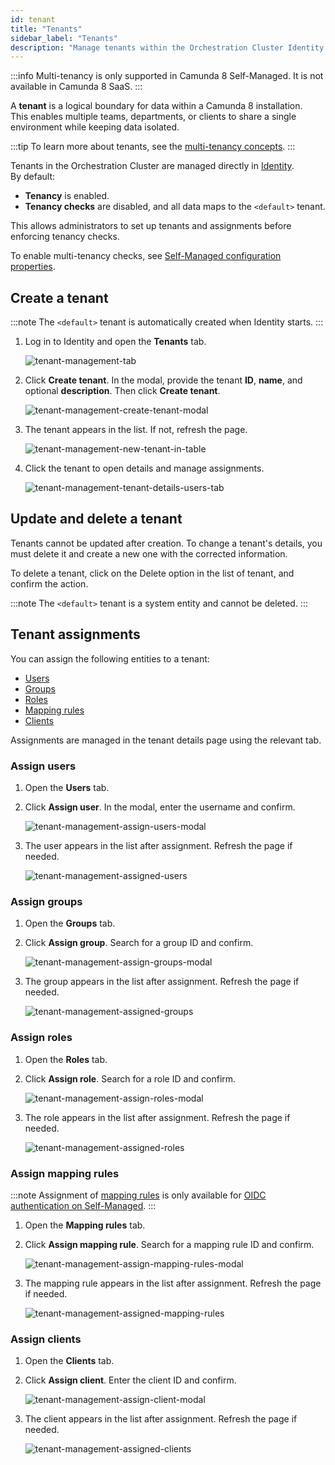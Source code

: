 ```yaml
---
id: tenant
title: "Tenants"
sidebar_label: "Tenants"
description: "Manage tenants within the Orchestration Cluster Identity to logically separate your infrastructure."
---
```


:::info
Multi-tenancy is only supported in Camunda 8 Self-Managed. It is not available in Camunda 8 SaaS.
:::

A **tenant** is a logical boundary for data within a Camunda 8 installation.  
This enables multiple teams, departments, or clients to share a single environment while keeping data isolated.

:::tip
To learn more about tenants, see the [multi-tenancy concepts](../concepts/multi-tenancy.md).
:::

Tenants in the Orchestration Cluster are managed directly in [Identity](identity-introduction.md).  
By default:

- **Tenancy** is enabled.
- **Tenancy checks** are disabled, and all data maps to the `<default>` tenant.

This allows administrators to set up tenants and assignments before enforcing tenancy checks.

To enable multi-tenancy checks, see [Self-Managed configuration properties](/self-managed/components/orchestration-cluster/core-settings/configuration/properties.md#multi-tenancy).

## Create a tenant

:::note
The `<default>` tenant is automatically created when Identity starts.
:::

1. Log in to Identity and open the **Tenants** tab.

   ![tenant-management-tab](./img/tenant-management-tab.png)

2. Click **Create tenant**. In the modal, provide the tenant **ID**, **name**, and optional **description**. Then click **Create tenant**.

   ![tenant-management-create-tenant-modal](./img/tenant-management-create-tenant-modal.png)

3. The tenant appears in the list. If not, refresh the page.

   ![tenant-management-new-tenant-in-table](./img/tenant-management-new-tenant-in-table.png)

4. Click the tenant to open details and manage assignments.

   ![tenant-management-tenant-details-users-tab](./img/tenant-management-tenant-details-users-tab.png)

## Update and delete a tenant

Tenants cannot be updated after creation. To change a tenant's details, you must delete it and create a new one with the corrected information.

To delete a tenant, click on the Delete option in the list of tenant, and confirm the action.

:::note
The `<default>` tenant is a system entity and cannot be deleted.
:::

## Tenant assignments

You can assign the following entities to a tenant:

- [Users](user.md)
- [Groups](group.md)
- [Roles](role.md)
- [Mapping rules](./mapping-rules/manage-mapping-rules.md)
- [Clients](client.md)

Assignments are managed in the tenant details page using the relevant tab.

### Assign users

1. Open the **Users** tab.
2. Click **Assign user**. In the modal, enter the username and confirm.

   ![tenant-management-assign-users-modal](./img/tenant-management-assign-users-modal.png)

3. The user appears in the list after assignment. Refresh the page if needed.

   ![tenant-management-assigned-users](./img/tenant-management-assigned-users.png)

### Assign groups

1. Open the **Groups** tab.
2. Click **Assign group**. Search for a group ID and confirm.

   ![tenant-management-assign-groups-modal](./img/tenant-management-assign-groups-modal.png)

3. The group appears in the list after assignment. Refresh the page if needed.

   ![tenant-management-assigned-groups](./img/tenant-management-assigned-groups.png)

### Assign roles

1. Open the **Roles** tab.
2. Click **Assign role**. Search for a role ID and confirm.

   ![tenant-management-assign-roles-modal](./img/tenant-management-assign-roles-modal.png)

3. The role appears in the list after assignment. Refresh the page if needed.

   ![tenant-management-assigned-roles](./img/tenant-management-assigned-roles.png)

### Assign mapping rules

:::note
Assignment of [mapping rules](../concepts/access-control/mapping-rules.md) is only available for [OIDC authentication on Self-Managed](../concepts/access-control/connect-to-identity-provider.md#self-managed).
:::

1. Open the **Mapping rules** tab.
2. Click **Assign mapping rule**. Search for a mapping rule ID and confirm.

   ![tenant-management-assign-mapping-rules-modal](./img/tenant-management-assign-mapping-rules-modal.png)

3. The mapping rule appears in the list after assignment. Refresh the page if needed.

   ![tenant-management-assigned-mapping-rules](./img/tenant-management-assigned-mapping-rules.png)

### Assign clients

1. Open the **Clients** tab.
2. Click **Assign client**. Enter the client ID and confirm.

   ![tenant-management-assign-client-modal](./img/tenant-management-assign-client-modal.png)

3. The client appears in the list after assignment. Refresh the page if needed.

   ![tenant-management-assigned-clients](./img/tenant-management-assigned-clients.png)
